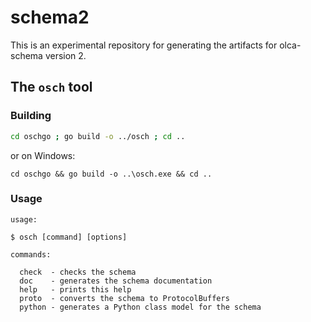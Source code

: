 # schema2

This is an experimental repository for generating the artifacts for olca-schema
version 2.

## The `osch` tool

### Building

```bash
cd oschgo ; go build -o ../osch ; cd ..
```

or on Windows:

```batch
cd oschgo && go build -o ..\osch.exe && cd ..
```

### Usage

```
usage:

$ osch [command] [options]

commands:

  check  - checks the schema
  doc    - generates the schema documentation
  help   - prints this help
  proto  - converts the schema to ProtocolBuffers
  python - generates a Python class model for the schema

```

